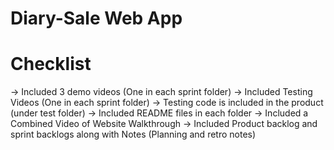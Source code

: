 # Diary-Sale Web App

# Checklist
-> Included 3 demo videos (One in each sprint folder)
-> Included Testing Videos (One in each sprint folder)
-> Testing code is included in the product (under test folder)
-> Included README files in each folder
-> Included a Combined Video of Website Walkthrough
-> Included Product backlog and sprint backlogs along with Notes (Planning and retro notes)
